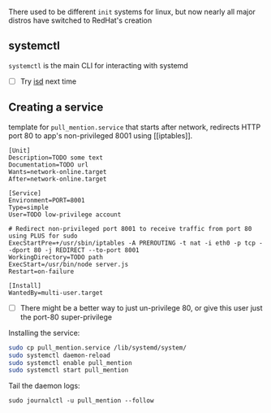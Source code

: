 There used to be different `init` systems for linux, but now nearly all major distros have switched to RedHat's creation
## systemctl
`systemctl` is the main CLI for interacting with systemd
- [ ] Try [isd](https://isd-project.github.io/isd/#__tabbed_1_3) next time
## Creating a service
template for `pull_mention.service` that starts after network, redirects HTTP port 80 to app's non-privileged 8001 using [[iptables]].
```systemd
[Unit]
Description=TODO some text
Documentation=TODO url
Wants=network-online.target
After=network-online.target

[Service]
Environment=PORT=8001
Type=simple
User=TODO low-privilege account

# Redirect non-privileged port 8001 to receive traffic from port 80 using PLUS for sudo
ExecStartPre=+/usr/sbin/iptables -A PREROUTING -t nat -i eth0 -p tcp --dport 80 -j REDIRECT --to-port 8001
WorkingDirectory=TODO path
ExecStart=/usr/bin/node server.js
Restart=on-failure

[Install]
WantedBy=multi-user.target
```
- [ ] There might be a better way to just un-privilege 80, or give this user just the port-80 super-privilege

Installing the service:
```bash
sudo cp pull_mention.service /lib/systemd/system/
sudo systemctl daemon-reload
sudo systemctl enable pull_mention
sudo systemctl start pull_mention
```

Tail the daemon logs:
```
sudo journalctl -u pull_mention --follow
```